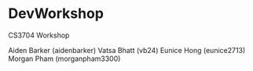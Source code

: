 # DevWorkshop

CS3704 Workshop

Aiden Barker (aidenbarker)
Vatsa Bhatt (vb24)
Eunice Hong (eunice2713)
Morgan Pham (morganpham3300)
